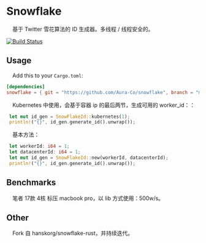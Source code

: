 # Snowflake
&nbsp;&nbsp;&nbsp;&nbsp;基于 Twitter 雪花算法的 ID 生成器。多线程 / 线程安全的。

[![Build Status](https://travis-ci.org/hanskorg/snowflake-rust.svg?branch=master)](https://travis-ci.org/hanskorg/snowflake-rust)

## Usage

&nbsp;&nbsp;&nbsp;&nbsp;Add this to your `Cargo.toml`:

```toml
[dependencies]
snowflake = { git = "https://github.com/Aura-Co/snowflake", branch = "master" }
```

&nbsp;&nbsp;&nbsp;&nbsp;Kubernetes 中使用，会基于容器 ip 的最后两节，生成可用的 worker_id：：

```rust
 let mut id_gen = SnowFlakeId::kubernetes(1);
 println!("{}", id_gen.generate_id().unwrap());
```

&nbsp;&nbsp;&nbsp;&nbsp;基本方法：

```rust
 let workerId: i64 = 1;
 let datacenterId: i64 = 1;
 let mut id_gen = SnowFlakeId::new(workerId, datacenterId);
 println!("{}", id_gen.generate_id().unwrap());
```

## Benchmarks
&nbsp;&nbsp;&nbsp;&nbsp;笔者 17款 4核 标压 macbook pro，以 lib 方式使用：500w/s。


## Other
&nbsp;&nbsp;&nbsp;&nbsp;Fork 自 hanskorg/snowflake-rust，并持续迭代。
